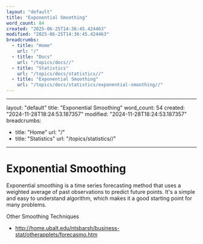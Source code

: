 ```yaml
---
layout: "default"
title: "Exponential Smoothing"
word_count: 84
created: "2025-06-25T14:36:45.424463"
modified: "2025-06-25T14:36:45.424463"
breadcrumbs:
  - title: "Home"
    url: "/"
  - title: "Docs"
    url: "/topics/docs//"
  - title: "Statistics"
    url: "/topics/docs/statistics//"
  - title: "Exponential Smoothing"
    url: "/topics/docs/statistics/exponential-smoothing//"
---
```

---
layout: "default"
title: "Exponential Smoothing"
word_count: 54
created: "2024-11-28T18:24:53.187357"
modified: "2024-11-28T18:24:53.187357"
breadcrumbs:
  - title: "Home"
    url: "/"
  - title: "Statistics"
    url: "/topics/statistics//"
---
# Exponential Smoothing

Exponential smoothing is a time series forecasting method that uses a weighted average of past observations to predict future points. It's a simple and easy to understand algorithm, which makes it a good starting point for many problems.

Other Smoothing Techniques

- http://home.ubalt.edu/ntsbarsh/business-stat/otherapplets/forecasmo.htm